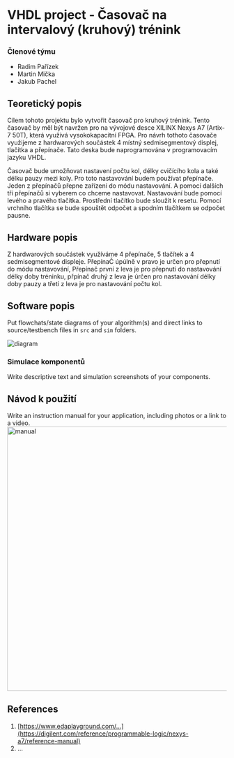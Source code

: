 
# VHDL project - Časovač na intervalový (kruhový) trénink

### Členové týmu

* Radim Pařízek 
* Martin Mička 
* Jakub Pachel 

## Teoretický popis

Cílem tohoto projektu bylo vytvořit časovač pro kruhový trénink. Tento časovač by měl být navržen pro na vývojové desce XILINX Nexys A7 (Artix-7 50T),
která využívá vysokokapacitní FPGA. Pro návrh tothoto časovače využijeme z hardwarových součástek 4 místný sedmisegmentový displej, tlačítka a přepínače.
Tato deska bude naprogramována v programovacím jazyku VHDL.

Časovač bude umožňovat nastavení počtu kol, délky cvičícího kola a také délku pauzy mezi koly. Pro toto nastavování budem používat přepínače. Jeden z přepínačů přepne zařízení do módu nastavování. A pomocí dalších tří přepínačů si vyberem co chceme nastavovat. Nastavování bude pomocí levého a pravého tlačítka. Prostřední tlačítko bude sloužit k resetu. Pomocí vrchního tlačítka se bude spouštět odpočet a spodním tlačítkem se odpočet pausne.

## Hardware popis

Z hardwarových součástek využíváme 4 přepínače, 5 tlačítek a 4 sedmisegmentové displeje. PřepínaČ úpúlně v pravo je určen pro přepnutí do módu nastavování, Přepínač první z leva je pro přepnutí do nastavování délky doby tréninku, přpínač druhý z leva je úrčen pro nastavování délky doby pauzy a třetí z leva je pro nastavování počtu kol. 

## Software popis

Put flowchats/state diagrams of your algorithm(s) and direct links to source/testbench files in `src` and `sim` folders. 

![diagram](https://user-images.githubusercontent.com/61315339/235538320-8d389bdf-28bb-4661-9fe9-6571cd6a70f4.png)


### Simulace komponentů

Write descriptive text and simulation screenshots of your components.

## Návod k použití

Write an instruction manual for your application, including photos or a link to a video.
<img width="606" alt="manual" src="https://user-images.githubusercontent.com/61315339/235537917-ad89aa39-6605-4a73-b41e-47314a45cf56.png">


## References

1. [https://www.edaplayground.com/...](https://digilent.com/reference/programmable-logic/nexys-a7/reference-manual)
2. ...
